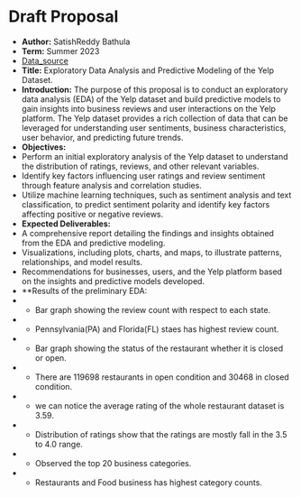 # Draft Proposal

- **Author:** SatishReddy Bathula
-  **Term:** Summer 2023
-  [Data_source](https://www.yelp.com/dataset)
-  **Title:**  Exploratory Data Analysis and Predictive Modeling of the Yelp Dataset.
-  **Introduction:** The purpose of this proposal is to conduct an exploratory data analysis (EDA) of the Yelp dataset and build predictive models to gain insights into business reviews and user interactions on the Yelp platform. The Yelp dataset provides a rich collection of data that can be leveraged for understanding user sentiments, business characteristics, user behavior, and predicting future trends.
-  **Objectives:**
-  Perform an initial exploratory analysis of the Yelp dataset to understand the distribution of ratings, reviews, and other relevant variables.
-  Identify key factors influencing user ratings and review sentiment through feature analysis and correlation studies.
-  Utilize machine learning techniques, such as sentiment analysis and text classification, to predict sentiment polarity and identify key factors affecting positive or negative reviews.
-  **Expected Deliverables:**
-  A comprehensive report detailing the findings and insights obtained from the EDA and predictive modeling.
-  Visualizations, including plots, charts, and maps, to illustrate patterns, relationships, and model results.
-  Recommendations for businesses, users, and the Yelp platform based on the insights and predictive models developed.
-  **Results of the preliminary EDA:
-  * Bar graph showing the review count with respect to each state.
-  * Pennsylvania(PA) and Florida(FL) staes has highest review count.
-  * Bar graph showing the status of the restaurant whether it is closed or open.
-  * There are 119698 restaurants in open condition and 30468 in closed condition.
-  * we can notice the average rating of the whole restaurant dataset is 3.59.
-  * Distribution of ratings show that the ratings are mostly fall in the 3.5 to 4.0 range.
-  * Observed the top 20 business categories. 
-  * Restaurants and Food business has highest category counts.
